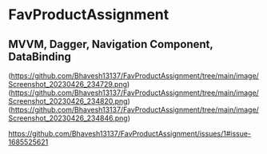 # FavProductAssignment
## MVVM, Dagger, Navigation Component, DataBinding

(https://github.com/Bhavesh13137/FavProductAssignment/tree/main/image/Screenshot_20230426_234729.png)
(https://github.com/Bhavesh13137/FavProductAssignment/tree/main/image/Screenshot_20230426_234820.png)
(https://github.com/Bhavesh13137/FavProductAssignment/tree/main/image/Screenshot_20230426_234846.png)


https://github.com/Bhavesh13137/FavProductAssignment/issues/1#issue-1685525621
